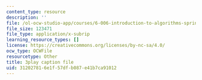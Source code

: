 ```yaml
---
content_type: resource
description: ''
file: /ol-ocw-studio-app/courses/6-006-introduction-to-algorithms-spring-2020/312027816e1f57dfb087e41b7ca91012_l_A-ig1n8CM.vtt
file_size: 123471
file_type: application/x-subrip
learning_resource_types: []
license: https://creativecommons.org/licenses/by-nc-sa/4.0/
ocw_type: OCWFile
resourcetype: Other
title: 3play caption file
uid: 31202781-6e1f-57df-b087-e41b7ca91012
---
```

